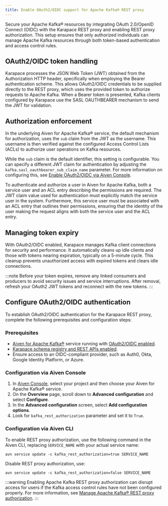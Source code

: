 ```yaml
---
title: Enable OAuth2/OIDC support for Apache Kafka® REST proxy
---
```


Secure your Apache Kafka® resources by integrating OAuth 2.0/OpenID
Connect (OIDC) with the Karapace REST proxy and enabling REST proxy
authorization. This setup ensures that only authorized individuals can
manage Apache Kafka resources through both token-based authentication
and access control rules.

## OAuth2/OIDC token handling

Karapace processes the JSON Web Token (JWT) obtained from the
Authorization HTTP header, specifically when employing the Bearer
authentication scheme. This allows OAuth2/OIDC credentials to be
supplied directly to the REST proxy, which uses the provided token to
authorize requests to Apache Kafka. When a Bearer token is presented,
Kafka clients configured by Karapace use the SASL OAUTHBEARER mechanism
to send the JWT for validation.

## Authorization enforcement

In the underlying Aiven for Apache Kafka® service, the default mechanism
for authorization, uses the `sub` claim from the JWT as the username.
This username is then verified against the configured Access Control
Lists (ACLs) to authorize user operations on Kafka resources.

While the `sub` claim is the default identifier, this setting is
configurable. You can specify a different JWT claim for authentication
by adjusting the `kafka.sasl_oauthbearer_sub_claim_name` parameter. For
more information on configuring this, see
[Enable OAuth2/OIDC via Aiven Console](/docs/products/kafka/howto/enable-oidc#console-authentication).

To authenticate and authorize a user in Aiven for Apache Kafka, both a
service user and an ACL entry describing the permissions are required.
The JWT claim value used for authentication must explicitly match the
service user in the system. Furthermore, this service user must be
associated with an ACL entry that outlines their permissions, ensuring
that the identity of the user making the request aligns with both the
service user and the ACL entry.

## Managing token expiry

With OAuth2/OIDC enabled, Karapace manages Kafka client connections for
security and performance. It automatically cleans up idle clients and
those with tokens nearing expiration, typically on a 5-minute cycle.
This cleanup prevents unauthorized access with expired tokens and clears
idle connections.

:::note
Before your token expires, remove any linked consumers and producers to
avoid security issues and service interruptions. After removal, refresh
your OAuth2 JWT tokens and reconnect with the new tokens.
:::

## Configure OAuth2/OIDC authentication

To establish OAuth2/OIDC authentication for the Karapace REST proxy,
complete the following prerequisites and configuration steps:

### Prerequisites

-   [Aiven for Apache Kafka®](/docs/products/kafka/get-started) service running with
    [OAuth2/OIDC enabled](/docs/products/kafka/howto/enable-oidc).
-   [Karapace schema registry and REST APIs enabled](/docs/products/kafka/karapace/howto/enable-karapace).
-   Ensure access to an OIDC-compliant provider, such as Auth0, Okta,
    Google Identity Platform, or Azure.

### Configuration via Aiven Console

1.  In [Aiven Console](https://console.aiven.io/), select your project
    and then choose your Aiven for Apache Kafka® service.
2.  On the **Overview** page, scroll down to **Advanced configuration**
    and select **Configure**.
3.  In the **Advanced configuration** screen, select **Add configuration
    options**.
4.  Look for `kafka_rest_authorization` parameter and set it to `True`.

### Configuration via Aiven CLI

To enable REST proxy authorization, use the following command in the
Aiven CLI, replacing `SERVICE_NAME` with your actual service name:

``` 
avn service update -c kafka_rest_authorization=true SERVICE_NAME
```

Disable REST proxy authorization, use:

``` 
avn service update -c kafka_rest_authorization=false SERVICE_NAME
```

:::warning
Enabling Apache Kafka REST proxy authorization can disrupt access for
users if the Kafka access control rules have not been configured
properly. For more information, see
[Manage Apache Kafka® REST proxy authorization](/docs/products/kafka/karapace/howto/manage-kafka-rest-proxy-authorization).
:::
